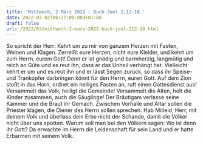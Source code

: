 ```yaml
---
title: 'Mittwoch, 2 März 2022 : Buch Joel 2,12-18.'
date: 2022-03-02T06:27:00.003+01:00
draft: false
url: /2022/03/mittwoch-2-marz-2022-buch-joel-212-18.html
---
```


So spricht der Herr: Kehrt um zu mir von ganzem Herzen mit Fasten, Weinen und Klagen. Zerreißt eure Herzen, nicht eure Kleider, und kehrt um zum Herrn, eurem Gott! Denn er ist gnädig und barmherzig, langmütig und reich an Güte und es reut ihn, dass er das Unheil verhängt hat. Vielleicht kehrt er um und es reut ihn und er lässt Segen zurück, so dass ihr Speise- und Trankopfer darbringen könnt für den Herrn, euren Gott. Auf dem Zion stoßt in das Horn, ordnet ein heiliges Fasten an, ruft einen Gottesdienst aus! Versammelt das Volk, heiligt die Gemeinde! Versammelt die Alten, holt die Kinder zusammen, auch die Säuglinge! Der Bräutigam verlasse seine Kammer und die Braut ihr Gemach. Zwischen Vorhalle und Altar sollen die Priester klagen, die Diener des Herrn sollen sprechen: Hab Mitleid, Herr, mit deinem Volk und überlass dein Erbe nicht der Schande, damit die Völker nicht über uns spotten. Warum soll man bei den Völkern sagen: Wo ist denn ihr Gott? Da erwachte im Herrn die Leidenschaft für sein Land und er hatte Erbarmen mit seinem Volk.